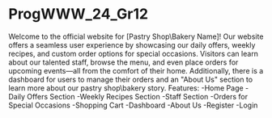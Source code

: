 # ProgWWW_24_Gr12

Welcome to the official website for [Pastry Shop\Bakery Name]! 
Our website offers a seamless user experience by showcasing our daily offers, weekly recipes, and custom order options for special occasions. Visitors can learn about our talented staff, browse the menu, and even place orders for upcoming events—all from the comfort of their home.
Additionally, there is a dashboard for users to manage their orders and an "About Us" section to learn more about our pastry shop\bakery story.
Features:
-Home Page
-Daily Offers Section
-Weekly Recipes Section
-Staff Section
-Orders for Special Occasions
-Shopping Cart
-Dashboard
-About Us
-Register
-Login

